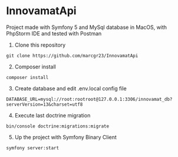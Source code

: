 # InnovamatApi

Project made with Symfony 5 and MySql database in MacOS, with PhpStorm IDE and tested with Postman

1. Clone this repository
```
git clone https://github.com/marcgr23/InnovamatApi
```

2. Composer install
```
composer install
```

3. Create database and edit .env.local config file
```
DATABASE_URL=mysql://root:rootroot@127.0.0.1:3306/innovamat_db?serverVersion=13&charset=utf8
```

4. Execute last doctrine migration
```
bin/console doctrine:migrations:migrate
```

5. Up the project with Symfony Binary Client
```
symfony server:start
```
